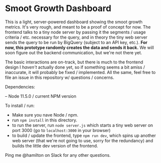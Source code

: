 # Smoot Growth Dashboard

This is a light, server-powered dashboard showing the smoot growth metrics. It's very rough, and meant to be a proof of concept for now. The frontend talks to a tiny node server by passing it the segments / usage criteria / etc. necessary for the query, and in theory the tiny web server sends the query to be run by BigQuery (subject to an API key, etc.). **For now, this prototype randomly creates the data and sends it back.** We will soon figure out the backend communication, but we're not there yet.

The basic interactions are on-track, but there is much to the frontend design I _haven't_ actually done yet, so if something seems a bit amiss / inaccurate, it will probably be fixed / implemented. All the same, feel free to file an issue in this repository w/ questions / concerns.

Dependencies:

– Node 11.5.0 / current NPM version

To install / run:

- Make sure you nave Node / npm.
- run `npm install` in this directory.
- to run the server, run `node server.js` which starts a tiny web server on port 3000 (go to `localhost:3000` in your browser)
- to build / update the frontend, type `npm run dev`, which spins up another web server (that we're not going to use, sorry for the redundancy) and builds the little dev version of the frontend.

Ping me @hamilton on Slack for any other questions.